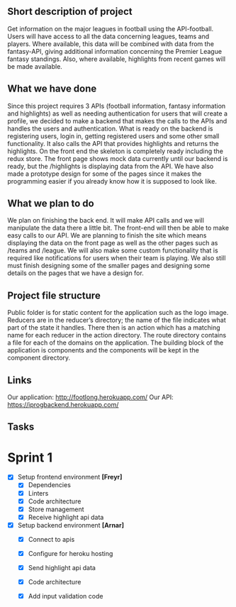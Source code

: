 ## Short description of project
Get information on the major leagues in football using the API-football. Users will have access to all the data concerning leagues, teams and players. Where available, this data will be combined with data from the fantasy-API, giving additional information concerning the Premier League fantasy standings. Also, where available, highlights from recent games will be made available.

## What we have done
Since this project requires 3 APIs (football information, fantasy information and highlights) as well as needing authentication for users that will create a profile, we decided to make a backend that makes the calls to the APIs and handles the users and authentication. What is ready on the backend is registering users, login in, getting registered users and some other small functionality. It also calls the API that provides highlights and returns the highlights. 
On the front end the skeleton is completely ready including the redux store. The front page shows mock data currently until our backend is ready, but the /highlights is displaying data from the API. 
We have also made a prototype design for some of the pages since it makes the programming easier if you already know how it is supposed to look like.

## What we plan to do
We plan on finishing the back end. It will make API calls and we will manipulate the data there a little bit. The front-end will then be able to make easy calls to our API. We are planning to finish the site which means displaying the data on the front page as well as the other pages such as /teams and /league. We will also make some custom functionality that is required like notifications for users when their team is playing. 
We also still must finish designing some of the smaller pages and designing some details on the pages that we have a design for.

## Project file structure
Public folder is for static content for the application such as the logo image.
Reducers are in the reducer’s directory; the name of the file indicates what part of the state it handles. There then is an action which has a matching name for each reducer in the action directory. 
The route directory contains a file for each of the domains on the application. 
The building block of the application is components and the components will be kept in the component directory. 

## Links
Our application:
http://footlong.herokuapp.com/
Our API:
https://iprogbackend.herokuapp.com/

## Tasks
# Sprint 1
- [X] Setup frontend environment **[Freyr]**
    - [X] Dependencies
    - [X] Linters
    - [X] Code architecture
    - [X] Store management
    - [X] Receive highlight api data
- [X] Setup backend environment **[Arnar]**
    - [X] Connect to apis
    - [X] Configure for heroku hosting
    - [X] Send highlight api data
    - [X] Code architecture
    - [X] Add input validation code


